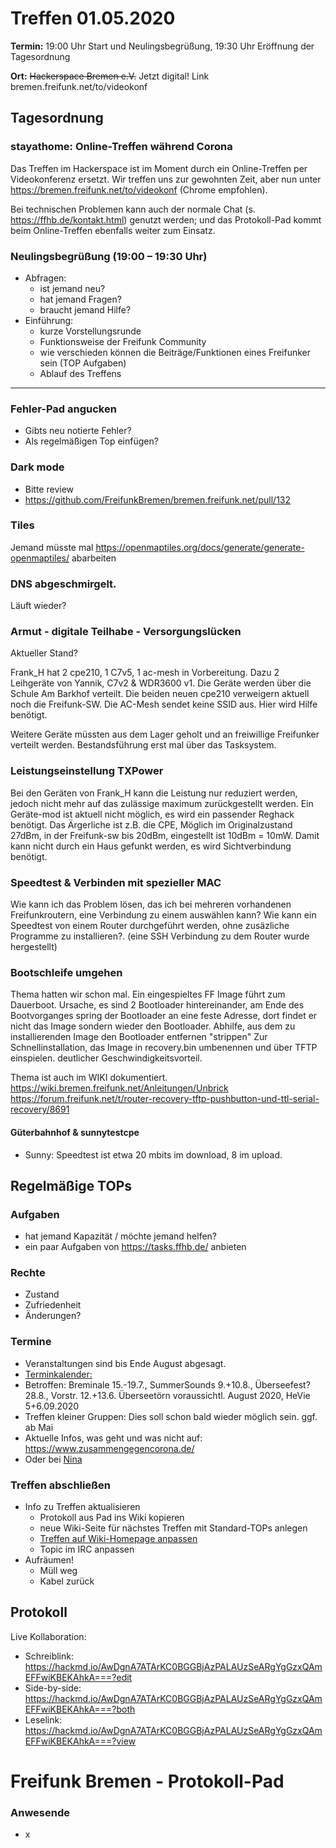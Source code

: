 
# Treffen 01.05.2020

**Termin:** 19:00 Uhr Start und Neulingsbegrüßung, 19:30 Uhr Eröffnung der Tagesordnung

**Ort:** ~~Hackerspace Bremen e.V.~~ Jetzt digital! Link bremen.freifunk.net/to/videokonf

## Tagesordnung
### stayathome: Online-Treffen während Corona
Das Treffen im Hackerspace ist im Moment durch ein Online-Treffen per Videokonferenz ersetzt. Wir treffen uns zur gewohnten Zeit, aber nun unter https://bremen.freifunk.net/to/videokonf (Chrome empfohlen).

Bei technischen Problemen kann auch der normale Chat (s. https://ffhb.de/kontakt.html) genutzt werden; und das Protokoll-Pad kommt beim Online-Treffen ebenfalls weiter zum Einsatz.
### Neulingsbegrüßung (19:00 – 19:30 Uhr)

- Abfragen:
    - ist jemand neu?
    - hat jemand Fragen?
    - braucht jemand Hilfe?
- Einführung:
    - kurze Vorstellungsrunde
    - Funktionsweise der Freifunk Community
    - wie verschieden können die Beiträge/Funktionen eines Freifunker sein (TOP Aufgaben)
    - Ablauf des Treffens

---

### Fehler-Pad angucken
- Gibts neu notierte Fehler?
- Als regelmäßigen Top einfügen?

### Dark mode
- Bitte review
- https://github.com/FreifunkBremen/bremen.freifunk.net/pull/132

### Tiles
Jemand müsste mal https://openmaptiles.org/docs/generate/generate-openmaptiles/ abarbeiten

### DNS abgeschmirgelt.
Läuft wieder?

### Armut - digitale Teilhabe - Versorgungslücken
Aktueller Stand?

Frank_H hat 2 cpe210, 1 C7v5, 1 ac-mesh in Vorbereitung. Dazu 2 Leihgeräte von Yannik, C7v2 & WDR3600 v1. Die Geräte werden über die Schule Am Barkhof verteilt.
Die beiden neuen cpe210 verweigern aktuell noch die Freifunk-SW. Die AC-Mesh sendet keine SSID aus. Hier wird Hilfe benötigt.

Weitere Geräte müssten aus dem Lager geholt und an freiwillige Freifunker verteilt werden.
Bestandsführung erst mal über das Tasksystem.

### Leistungseinstellung TXPower
Bei den Geräten von Frank_H kann die Leistung nur reduziert werden, jedoch nicht mehr auf das zulässige maximum zurückgestellt werden. Ein Geräte-mod ist aktuell nicht möglich, es wird ein passender Reghack benötigt.
Das Ärgerliche ist z.B. die CPE, Möglich im Originalzustand 27dBm, in der Freifunk-sw bis 20dBm, eingestellt ist 10dBm = 10mW. Damit kann nicht durch ein Haus gefunkt werden, es wird Sichtverbindung benötigt.

### Speedtest & Verbinden mit spezieller MAC
Wie kann ich das Problem lösen, das ich bei mehreren vorhandenen Freifunkroutern, eine Verbindung zu einem auswählen kann?
Wie kann ein Speedtest von einem Router durchgeführt werden, ohne zusäzliche Programme zu installieren?. (eine SSH Verbindung zu dem Router wurde hergestellt)

### Bootschleife umgehen
Thema hatten wir schon mal. Ein eingespieltes FF Image führt zum Dauerboot.
Ursache, es sind 2 Bootloader hintereinander, am Ende des Bootvorganges spring der Bootloader an eine feste Adresse, dort findet er nicht das Image sondern wieder den Bootloader.
Abhilfe, aus dem zu installierenden Image den Bootloader entfernen "strippen"
Zur Schnellinstallation, das Image in recovery.bin umbenennen und über TFTP einspielen. deutlicher Geschwindigkeitsvorteil.

Thema ist auch im WIKI dokumentiert.
https://wiki.bremen.freifunk.net/Anleitungen/Unbrick
https://forum.freifunk.net/t/router-recovery-tftp-pushbutton-und-ttl-serial-recovery/8691

#### Güterbahnhof & sunnytestcpe
- Sunny: Speedtest ist etwa 20 mbits im download, 8 im upload.

## Regelmäßige TOPs
### Aufgaben

- hat jemand Kapazität / möchte jemand helfen?
- ein paar Aufgaben von https://tasks.ffhb.de/ anbieten

### Rechte

- Zustand
- Zufriedenheit
- Änderungen?

### Termine
- Veranstaltungen sind bis Ende August abgesagt.
- [Terminkalender:](https://www.bremen.de/kultur/musik-und-konzerte/festivals)
- Betroffen: Breminale 15.-19.7., SummerSounds 9.+10.8., Überseefest? 28.8., Vorstr. 12.+13.6. Überseetörn voraussichtl. August 2020, HeVie 5+6.09.2020
- Treffen kleiner Gruppen: Dies soll schon bald wieder möglich sein. ggf. ab Mai
- Aktuelle Infos, was geht und was nicht auf: https://www.zusammengegencorona.de/
- Oder bei [Nina](https://warnung.bund.de/meldung/Coronavirus:_Informationen_des_Bundesministeriums_f%C3%BCr_Gesundheit_zur_Erweiterung_der_Leitlinien_zur_Beschr%C3%A4nkung_von_sozialen_Kontakten/DE-NW-BN-SE030-20200416-30-001)

### Treffen abschließen

- Info zu Treffen aktualisieren
  - Protokoll aus Pad ins Wiki kopieren
  - neue Wiki-Seite für nächstes Treffen mit Standard-TOPs anlegen
  - [Treffen auf Wiki-Homepage anpassen](https://wiki.bremen.freifunk.net/Home)
  - Topic im IRC anpassen
- Aufräumen!
  - Müll weg
  - Kabel zurück

## Protokoll

Live Kollaboration:

* Schreiblink: https://hackmd.io/AwDgnA7ATArKC0BGGBjAzPALAUzSeARgYgGzxQAmEFFwiKBEKAhkA===?edit
* Side-by-side: https://hackmd.io/AwDgnA7ATArKC0BGGBjAzPALAUzSeARgYgGzxQAmEFFwiKBEKAhkA===?both
* Leselink: https://hackmd.io/AwDgnA7ATArKC0BGGBjAzPALAUzSeARgYgGzxQAmEFFwiKBEKAhkA===?view

# Freifunk Bremen - Protokoll-Pad

### Anwesende
- x